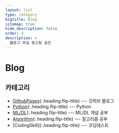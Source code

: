 ```yaml
---
layout: list
type: category
bigtitle: Blog
sitemap: true
hide_description: false
order: 4
description: >
  블로그 주요 포스팅 공간
---
```


# Blog

## 카테고리

* [GithubPages]{:.heading.flip-title} --- 깃허브 블로그
* [Python]{:.heading.flip-title} --- Python
* [ML/DL]{:.heading.flip-title} --- ML/DL 개념 공부
* [Algorithm]{:.heading.flip-title} --- 알고리즘 공부
* [CodingSkill]{:.heading.flip-title} --- 코딩테스트

[GithubPages]: /githubpages/
[Python]: /python/
[ML/DL]: /mldl/
[Algorithm]: algorithm/
[CodingTest]: codingskill/